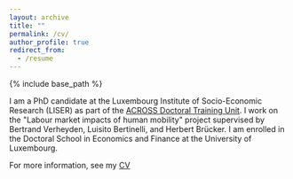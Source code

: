 ```yaml
---
layout: archive
title: ""
permalink: /cv/
author_profile: true
redirect_from:
  - /resume
---
```


{% include base_path %}

I am a PhD candidate at the Luxembourg Institute of Socio-Economic Research (LISER) as part of the [ACROSS Doctoral Training Unit](https://sites.google.com/view/fredericdocquier/xingb-blog/across). I work on the "Labour market impacts of human mobility" project supervised by Bertrand Verheyden, Luisito Bertinelli, and Herbert Brücker. I am enrolled in the Doctoral School in Economics and Finance at the University of Luxembourg. 

For more information, see my [CV](https://github.com/FelixStips/FelixStips.github.io/blob/master/files/cv_stips_04_2022.pdf)
 
